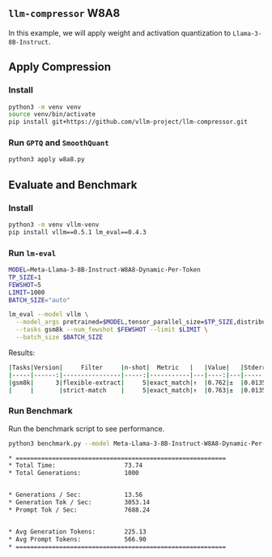 ## `llm-compressor` W8A8

In this example, we will apply weight and activation quantization to `Llama-3-8B-Instruct`.

## Apply Compression

### Install

```bash
python3 -m venv venv
source venv/bin/activate
pip install git+https://github.com/vllm-project/llm-compressor.git
```

### Run `GPTQ` and `SmoothQuant`

```bash
python3 apply w8a8.py
```

## Evaluate and Benchmark

### Install

```bash
python3 -m venv vllm-venv
pip install vllm==0.5.1 lm_eval==0.4.3
```

### Run `lm-eval`

```bash
MODEL=Meta-Llama-3-8B-Instruct-W8A8-Dynamic-Per-Token
TP_SIZE=1
FEWSHOT=5
LIMIT=1000
BATCH_SIZE="auto"

lm_eval --model vllm \
  --model_args pretrained=$MODEL,tensor_parallel_size=$TP_SIZE,distributed_executor_backend="ray" \
  --tasks gsm8k --num_fewshot $FEWSHOT --limit $LIMIT \
  --batch_size $BATCH_SIZE
```

Results:
```bash
|Tasks|Version|     Filter     |n-shot|  Metric   |   |Value|   |Stderr|
|-----|------:|----------------|-----:|-----------|---|----:|---|-----:|
|gsm8k|      3|flexible-extract|     5|exact_match|↑  |0.762|±  |0.0135|
|     |       |strict-match    |     5|exact_match|↑  |0.763|±  |0.0135|
```

### Run Benchmark

Run the benchmark script to see performance.

```bash
python3 benchmark.py --model Meta-Llama-3-8B-Instruct-W8A8-Dynamic-Per-Token
```

```bash
* ==========================================================
* Total Time:                   73.74
* Total Generations:            1000


* Generations / Sec:            13.56
* Generation Tok / Sec:         3053.14
* Prompt Tok / Sec:             7688.24


* Avg Generation Tokens:        225.13
* Avg Prompt Tokens:            566.90
* ==========================================================
```

